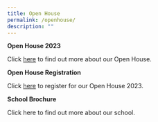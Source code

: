 ```yaml
---
title: Open House
permalink: /openhouse/
description: ""
---
```

**Open House 2023**

Click [here](https://go.gov.sg/openhouseflyer) to find out more about our Open House. 


**Open House Registration**

Click [here](https://go.gov.sg/bgssopenhouse23) to register for our Open House 2023. 


**School Brochure**

Click here to find out more about our school.